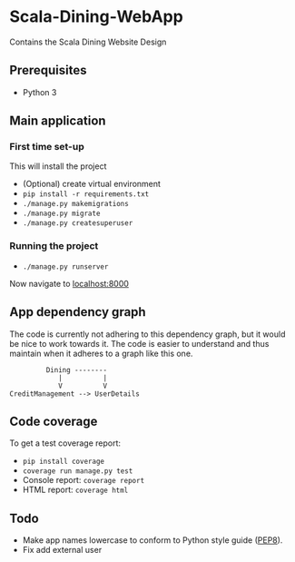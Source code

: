# Scala-Dining-WebApp
Contains the Scala Dining Website Design

## Prerequisites

- Python 3

## Main application

### First time set-up

This will install the project

- (Optional) create virtual environment
- `pip install -r requirements.txt`
- `./manage.py makemigrations`
- `./manage.py migrate`
- `./manage.py createsuperuser`

### Running the project

- `./manage.py runserver`

Now navigate to [localhost:8000](http://localhost:8000)

## App dependency graph
The code is currently not adhering to this dependency graph, but it would be
nice to work towards it. The code is easier to understand and thus maintain
when it adheres to a graph like this one.

```
         Dining --------
            |          |
            V          V
CreditManagement --> UserDetails
```

## Code coverage
To get a test coverage report:
* `pip install coverage`
* `coverage run manage.py test`
* Console report: `coverage report`
* HTML report: `coverage html`

## Todo

* Make app names lowercase to conform to Python style guide ([PEP8](https://www.python.org/dev/peps/pep-0008/)).
* Fix add external user